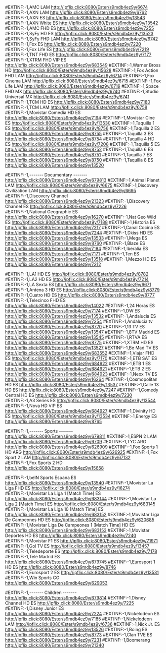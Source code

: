 #EXTINF:-1,AMC LAM
http://ipflix.click:8080/Ester/s9mdb4ez9y/6674
#EXTINF:-1,AXN LAM
http://ipflix.click:8080/Ester/s9mdb4ez9y/6762
#EXTINF:-1,AXN ES
http://ipflix.click:8080/Ester/s9mdb4ez9y/13543
#EXTINF:-1,AXN White ES
http://ipflix.click:8080/Ester/s9mdb4ez9y/13542
#EXTINF:-1,AMC FHD ES
http://ipflix.click:8080/Ester/s9mdb4ez9y/7255
#EXTINF:-1,SyFy HD ES
http://ipflix.click:8080/Ester/s9mdb4ez9y/13523
#EXTINF:-1,SyFy FHD LAM
http://ipflix.click:8080/Ester/s9mdb4ez9y/6742
#EXTINF:-1,Fox ES
http://ipflix.click:8080/Ester/s9mdb4ez9y/7220
#EXTINF:-1,Fox Life ES
http://ipflix.click:8080/Ester/s9mdb4ez9y/7219
#EXTINF:-1,TNT FHD ES
http://ipflix.click:8080/Ester/s9mdb4ez9y/7177
#EXTINF:-1,XTRM FHD VIP ES
http://ipflix.click:8080/Ester/s9mdb4ez9y/683549
#EXTINF:-1,Warner Bross HD 
http://ipflix.click:8080/Ester/s9mdb4ez9y/15628
#EXTINF:-1,Fox Action FHD LAM
http://ipflix.click:8080/Ester/s9mdb4ez9y/6714
#EXTINF:-1,Fox Cinema LAM
http://ipflix.click:8080/Ester/s9mdb4ez9y/6715
#EXTINF:-1,Fox Life LAM
http://ipflix.click:8080/Ester/s9mdb4ez9y/6719
#EXTINF:-1,Space FHD MX
http://ipflix.click:8080/Ester/s9mdb4ez9y/6740
#EXTINF:-1,Studio Universal MX
http://ipflix.click:8080/Ester/s9mdb4ez9y/6741
#EXTINF:-1,TCM HD ES
http://ipflix.click:8080/Ester/s9mdb4ez9y/7180
#EXTINF:-1,TCM LAM
http://ipflix.click:8080/Ester/s9mdb4ez9y/6758
#EXTINF:-1,Movistar Comedia HD ES
http://ipflix.click:8080/Ester/s9mdb4ez9y/7194
#EXTINF:-1,Movistar Cine ES
http://ipflix.click:8080/Ester/s9mdb4ez9y/13530
#EXTINF:-1,Taquilla 1 ES
http://ipflix.click:8080/Ester/s9mdb4ez9y/8756
#EXTINF:-1,Taquilla 2 ES
http://ipflix.click:8080/Ester/s9mdb4ez9y/8755
#EXTINF:-1,Taquilla 3 ES
http://ipflix.click:8080/Ester/s9mdb4ez9y/8754
#EXTINF:-1,Taquilla 4 HD ES
http://ipflix.click:8080/Ester/s9mdb4ez9y/7208
#EXTINF:-1,Taquilla 5 ES
http://ipflix.click:8080/Ester/s9mdb4ez9y/8752
#EXTINF:-1,Taquilla 6 ES
http://ipflix.click:8080/Ester/s9mdb4ez9y/8751
#EXTINF:-1,Taquilla 7 ES
http://ipflix.click:8080/Ester/s9mdb4ez9y/8750
#EXTINF:-1,Taquilla 8 ES
http://ipflix.click:8080/Ester/s9mdb4ez9y/13520

#EXTINF:-1,------- Documentary -------
http://ipflix.click:8080/Ester/s9mdb4ez9y/679813
#EXTINF:-1,Animal Planet LAM
http://ipflix.click:8080/Ester/s9mdb4ez9y/6675
#EXTINF:-1,Discovery Civilization LAM
http://ipflix.click:8080/Ester/s9mdb4ez9y/6695
#EXTINF:-1,Discovery Channel 
http://ipflix.click:8080/Ester/s9mdb4ez9y/21323
#EXTINF:-1,Discovery Channel ES
http://ipflix.click:8080/Ester/s9mdb4ez9y/7226
#EXTINF:-1,National Geographic ES
http://ipflix.click:8080/Ester/s9mdb4ez9y/16270
#EXTINF:-1,Nat Geo Wild ES
http://ipflix.click:8080/Ester/s9mdb4ez9y/7188
#EXTINF:-1,Historia ES
http://ipflix.click:8080/Ester/s9mdb4ez9y/7217
#EXTINF:-1,Canal Cocina ES
http://ipflix.click:8080/Ester/s9mdb4ez9y/7244
#EXTINF:-1,Dkiss HD ES
http://ipflix.click:8080/Ester/s9mdb4ez9y/13533
#EXTINF:-1,Mega ES
http://ipflix.click:8080/Ester/s9mdb4ez9y/8760
#EXTINF:-1,Blaze ES
http://ipflix.click:8080/Ester/s9mdb4ez9y/7184
#EXTINF:-1,Iberalia ES
http://ipflix.click:8080/Ester/s9mdb4ez9y/7171
#EXTINF:-1,Ten ES
http://ipflix.click:8080/Ester/s9mdb4ez9y/13518
#EXTINF:-1,Mezzo HD ES
http://ipflix.click:8080/Ester/s9mdb4ez9y/7212

#EXTINF:-1,LA1 HD ES
http://ipflix.click:8080/Ester/s9mdb4ez9y/8782
#EXTINF:-1,LA2 HD ES
http://ipflix.click:8080/Ester/s9mdb4ez9y/7214
#EXTINF:-1,LA Sexta ES
http://ipflix.click:8080/Ester/s9mdb4ez9y/6671
#EXTINF:-1,Antena 3 HD ES
http://ipflix.click:8080/Ester/s9mdb4ez9y/8779
#EXTINF:-1,Cuatro HD ES
http://ipflix.click:8080/Ester/s9mdb4ez9y/8777
#EXTINF:-1,Telecinco FHD ES
http://ipflix.click:8080/Ester/s9mdb4ez9y/14022
#EXTINF:-1,24 Horas ES
http://ipflix.click:8080/Ester/s9mdb4ez9y/7174
#EXTINF:-1,DW ES
http://ipflix.click:8080/Ester/s9mdb4ez9y/13532
#EXTINF:-1,Andalucia ES
http://ipflix.click:8080/Ester/s9mdb4ez9y/7254
#EXTINF:-1,Andalucia tv
http://ipflix.click:8080/Ester/s9mdb4ez9y/8770
#EXTINF:-1,13 TV ES
http://ipflix.click:8080/Ester/s9mdb4ez9y/13547
#EXTINF:-1,8TV Madrid ES
http://ipflix.click:8080/Ester/s9mdb4ez9y/13545
#EXTINF:-1,RTVA ES
http://ipflix.click:8080/Ester/s9mdb4ez9y/8775
#EXTINF:-1,XTRM HD ES
http://ipflix.click:8080/Ester/s9mdb4ez9y/13527
#EXTINF:-1,Be Mad TV ES
http://ipflix.click:8080/Ester/s9mdb4ez9y/683552
#EXTINF:-1,Viajar FHD ES
http://ipflix.click:8080/Ester/s9mdb4ez9y/7170
#EXTINF:-1,ETB SAT ES
http://ipflix.click:8080/Ester/s9mdb4ez9y/684922
#EXTINF:-1,ETB 1 ES
http://ipflix.click:8080/Ester/s9mdb4ez9y/684921
#EXTINF:-1,ETB 2 ES
http://ipflix.click:8080/Ester/s9mdb4ez9y/684923
#EXTINF:-1,Neox TV ES
http://ipflix.click:8080/Ester/s9mdb4ez9y/16264
#EXTINF:-1,Cosmopolitan HD ES
http://ipflix.click:8080/Ester/s9mdb4ez9y/13537
#EXTINF:-1,Calle 13 HD ES
http://ipflix.click:8080/Ester/s9mdb4ez9y/7247
#EXTINF:-1,Comedy Central HD ES
http://ipflix.click:8080/Ester/s9mdb4ez9y/7230
#EXTINF:-1,A3 Series ES
http://ipflix.click:8080/Ester/s9mdb4ez9y/13544
#EXTINF:-1,Nova HD VIP ES
http://ipflix.click:8080/Ester/s9mdb4ez9y/684927
#EXTINF:-1,Divinity HD ES
http://ipflix.click:8080/Ester/s9mdb4ez9y/13534
#EXTINF:-1,Energy ES
http://ipflix.click:8080/Ester/s9mdb4ez9y/8765

#EXTINF:-1,------- Sports -------
http://ipflix.click:8080/Ester/s9mdb4ez9y/679811
#EXTINF:-1,ESPN 2 LAM
http://ipflix.click:8080/Ester/s9mdb4ez9y/6709
#EXTINF:-1,TYC ARG
http://ipflix.click:8080/Ester/s9mdb4ez9y/626909
#EXTINF:-1,Fox Sports 1 HD ARG
http://ipflix.click:8080/Ester/s9mdb4ez9y/626925
#EXTINF:-1,Fox Sport 2 LAM
http://ipflix.click:8080/Ester/s9mdb4ez9y/67132
#EXTINF:-1,Fox Sports 2 HD 
http://ipflix.click:8080/Ester/s9mdb4ez9y/15658

#EXTINF:-1,beIN Sports Espana ES
http://ipflix.click:8080/Ester/s9mdb4ez9y/13540
#EXTINF:-1,Movistar La Liga FHD ES
http://ipflix.click:8080/Ester/s9mdb4ez9y/16274
#EXTINF:-1,Movistar La Liga 1 [Match Time] ES
http://ipflix.click:8080/Ester/s9mdb4ez9y/683144
#EXTINF:-1,Movistar La Liga 2 [Match Time] ES
http://ipflix.click:8080/Ester/s9mdb4ez9y/683145
#EXTINF:-1,Movistar La Liga 10 [Match Time] ES
http://ipflix.click:8080/Ester/s9mdb4ez9y/683152
#EXTINF:-1,Movistar Liga De Campeones HD ES
http://ipflix.click:8080/Ester/s9mdb4ez9y/620685
#EXTINF:-1,Movistar Liga De Campeones 1 [Match Time] HD ES
http://ipflix.click:8080/Ester/s9mdb4ez9y/683153
#EXTINF:-1,Movistar Deportes HD ES
http://ipflix.click:8080/Ester/s9mdb4ez9y/7240
#EXTINF:-1,Movistar F1 ES
http://ipflix.click:8080/Ester/s9mdb4ez9y/71971
#EXTINF:-1,Gol TV ES
http://ipflix.click:8080/Ester/s9mdb4ez9y/13457
#EXTINF:-1,Teledeporte ES
http://ipflix.click:8080/Ester/s9mdb4ez9y/7178
#EXTINF:-1,Tele Madrid ES
http://ipflix.click:8080/Ester/s9mdb4ez9y/679745
#EXTINF:-1,Eurosport 1 HD ES
http://ipflix.click:8080/Ester/s9mdb4ez9y/8746
#EXTINF:-1,Eurosport 2 ES
http://ipflix.click:8080/Ester/s9mdb4ez9y/13531
#EXTINF:-1,Win Sports CO
http://ipflix.click:8080/Ester/s9mdb4ez9y/629053

#EXTINF:-1,------- Children -------
http://ipflix.click:8080/Ester/s9mdb4ez9y/679814
#EXTINF:-1,Disney Channel HD ES
http://ipflix.click:8080/Ester/s9mdb4ez9y/7225
#EXTINF:-1,Disney Junior ES
http://ipflix.click:8080/Ester/s9mdb4ez9y/7224
#EXTINF:-1,Nickelodeon ES
http://ipflix.click:8080/Ester/s9mdb4ez9y/7185
#EXTINF:-1,Nickelodeon LAM
http://ipflix.click:8080/Ester/s9mdb4ez9y/6736
#EXTINF:-1,Nick Jr. ES
http://ipflix.click:8080/Ester/s9mdb4ez9y/13526
#EXTINF:-1,Boing ES
http://ipflix.click:8080/Ester/s9mdb4ez9y/8773
#EXTINF:-1,Clan TVE ES
http://ipflix.click:8080/Ester/s9mdb4ez9y/7231
#EXTINF:-1,Boomerang 
http://ipflix.click:8080/Ester/s9mdb4ez9y/21340
